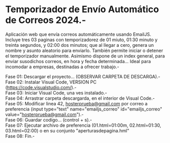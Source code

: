 # Temporizador de Envío Automático de Correos 2024.-
Aplicación web que envía correos automáticamente usando EmailJS. Incluye tres 03 paginas con temporizadorez de 01 miuto, 01:30 minuto y treinta segundos, y 02:00 dos minutos; que al llegar a cero, genera un nombre y asunto aleatorio para enviarlo. También permite iniciar o detener el temporizador manualmente. Asimismo dispone de un index general, para enviar susodichos correos, en hora y fecha determinada... Ideal para incomodar a empresas, destinadas a ofrecer trabajo.-

Fase 01: Descargar el proyecto... (OBSERVAR CARPETA DE DESCARGA).- <br>
Fase 02: Instalar Visual Code, VERSION PC (https://code.visualstudio.com/).-<br>
Fase 03: Iniciar Visual Code, una ves instalado.-<br>
Fase 04: Arrastrar carpeta descargarda, en el interior de Visual Code.-<br>
Fase 05: Modificar linea 42, hosterprueba@gmail.com por correo a preferencia (input type="text" name="emailjs_correo" id="emailjs_correo" value="hosterprueba@gmail.com").-<br>
Fase 06: Guardar codigo... (control + s).-<br>
Fase 07: Ejecutar archivo de preferencia (01.html=01:00m, 02.html=01:30, 03.html=02:00) o en su conjunto "aperturasdepagina.hml"<br>
Fase 08: Fin.-
